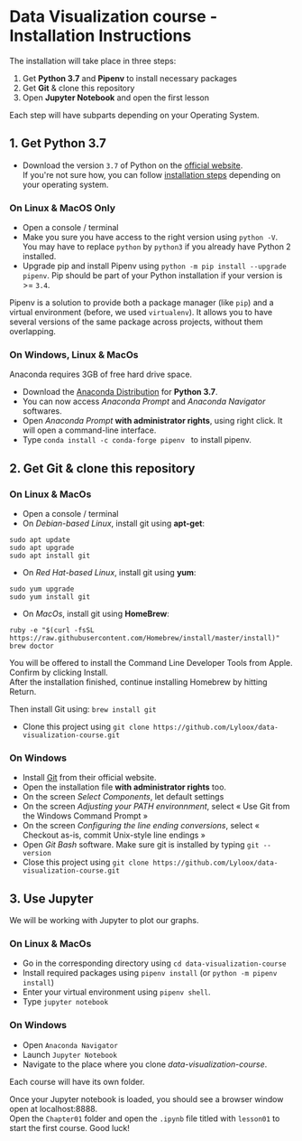 # Data Visualization course - Installation Instructions

The installation will take place in three steps:
1. Get **Python 3.7** and **Pipenv** to install necessary packages
1. Get **Git** & clone this repository
1. Open **Jupyter Notebook** and open the first lesson

Each step will have subparts depending on your Operating System.

## 1. Get Python 3.7 

* Download the version  `3.7` of Python on the 
[official website](https://www.python.org/downloads/).  
If you're not sure how, you can follow 
[installation steps](https://realpython.com/installing-python/) depending on 
your operating system.

### On Linux & MacOS Only 

* Open a console / terminal
* Make you sure you have access to the right version using `python -V`. 
You may have to replace `python` by `python3` if you already have Python 2 
installed.
* Upgrade pip and install Pipenv using 
`python -m pip install --upgrade pipenv`. 
Pip should be part of your Python installation if your version is >= `3.4`.

Pipenv is a solution to provide both a package manager (like `pip`) and a 
virtual environment (before, we used `virtualenv`). It allows you to have 
several versions of the same package across projects, without them overlapping.

### On Windows, Linux & MacOs

Anaconda requires 3GB of free hard drive space.

* Download the [Anaconda Distribution](https://www.anaconda.com/distribution/) 
for **Python 3.7**.
* You can now access *Anaconda Prompt* and *Anaconda Navigator* softwares.
* Open *Anaconda Prompt* **with administrator rights**, using right click. 
It will open a command-line interface. 
* Type `conda install -c conda-forge pipenv ` to install pipenv.

## 2. Get Git & clone this repository 

### On Linux & MacOs 

* Open a console / terminal
* On *Debian-based Linux*, install git using **apt-get**:
```
sudo apt update
sudo apt upgrade
sudo apt install git
```
* On *Red Hat-based Linux*, install git using **yum**:
```
sudo yum upgrade
sudo yum install git
```
* On *MacOs*, install git using **HomeBrew**:
```
ruby -e "$(curl -fsSL https://raw.githubusercontent.com/Homebrew/install/master/install)"
brew doctor
```
You will be offered to install the Command Line Developer Tools from Apple. 
Confirm by clicking Install.  
After the installation finished, continue installing Homebrew by hitting 
Return.

Then install Git using:
`brew install git`

* Clone this project using
`git clone https://github.com/Lyloox/data-visualization-course.git`

### On Windows

* Install [Git](https://git-scm.com/) from their official website.
* Open the installation file **with administrator rights** too.
* On the screen *Select Components*, let default settings
* On the screen *Adjusting your PATH environnment*, select « Use Git from the Windows Command Prompt »
* On the screen *Configuring the line ending conversions*, select  « Checkout as-is, commit Unix-style line endings »
* Open *Git Bash* software. Make sure git is installed by typing `git --version`
* Close this project using 
`git clone https://github.com/Lyloox/data-visualization-course.git`


## 3. Use Jupyter
We will be working with Jupyter to plot our graphs.

### On Linux & MacOs 
* Go in the corresponding directory using `cd data-visualization-course`
* Install required packages using `pipenv install` 
(or `python -m pipenv install`)
* Enter your virtual environment using `pipenv shell`.
* Type `jupyter notebook` 

### On Windows
* Open `Anaconda Navigator`
* Launch `Jupyter Notebook`
* Navigate to the place where you clone *data-visualization-course*.

Each course will have its own folder.

Once your Jupyter notebook is loaded, you should see a browser window 
open at localhost:8888.  
Open the `Chapter01` folder and open the `.ipynb` file
titled with `lesson01` to start the first course. Good luck!

